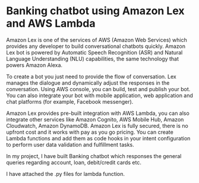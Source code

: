 # Banking chatbot using Amazon Lex and AWS Lambda

Amazon Lex is one of the services of AWS (Amazon Web Services) which provides any developer to build conversational chatbots quickly. Amazon Lex bot is powered by Automatic Speech Recognition (ASR) and Natural Language Understanding (NLU) capabilities, the same technology that powers Amazon Alexa.

To create a bot you just need to provide the flow of conversation. Lex manages the dialogue and dynamically adjust the responses in the conversation. Using AWS console, you can build, test and publish your bot. You can also integrate your bot with mobile application, web application and chat platforms (for example, Facebook messenger).

Amazon Lex provides pre-built integration with AWS Lambda, you can also integrate other services like Amazon Cognito, AWS Mobile Hub, Amazon Cloudwatch, Amazon DynamoDB. Amazon Lex is fully secured, there is no upfront cost and it works with pay as you go pricing. You can create Lambda functions and add them as code hooks in your intent configuration to perform user data validation and fulfillment tasks.

In my project, I have built Banking chatbot which responses the general queries regarding account, loan, debit/credit cards etc.

I have attached the .py files for lambda function.
